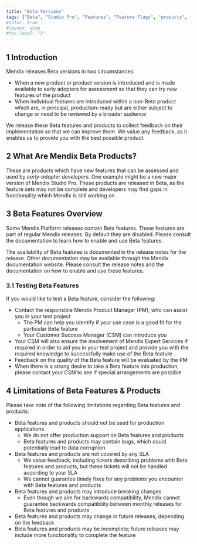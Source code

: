 ```yaml
---
title: "Beta Versions"
tags: ["Beta", "Studio Pro", "Features", "Feature Flags", "products", "features and products"]
#notoc: true
#layout: wide
#toc-level: "3"
---
```


## 1 Introduction

Mendix releases Beta versions in two circumstances:

* When a new product or product version is introduced and is made available to early adopters for assessment so that they can try new features of the product
* When individual features are introduced within a non-Beta product which are, in principal, production-ready but are either subject to change or need to be reviewed by a broader audience

We release these Beta features and products to collect feedback on their implementation so that we can improve them. We value any feedback, as it enables us to provide you with the best possible product.

## 2 What Are Mendix Beta Products?

These are products which have new features that can be assessed and used by *early-adopter developers*. One example might be a new major version of Mendix Studio Pro. These products are released in Beta, as the feature sets may not be complete and developers may find gaps in functionality which Mendix is still working on.

## 3 Beta Features Overview

Some Mendix Platform releases contain Beta features. These features are part of regular Mendix releases. By default they are disabled. Please consult the documentation to learn how to enable and use Beta features.

The availability of Beta features is documented in the release notes for the release. Other documentation may be available through the Mendix documentation website. Please consult the release notes and the documentation on how to enable and use these features.

### 3.1 Testing Beta Features

If you would like to test a Beta feature, consider the following:

* Contact the responsible Mendix Product Manager (PM), who can assist you in your test project
    * The PM can help you identify if your use case is a good fit for the particular Beta feature
    * Your Customer Success Manager (CSM) can introduce you
* Your CSM will also ensure the involvement of Mendix Expert Services if required in order to aid you in your test project and provide you with the required knowledge to successfully make use of the Beta feature
* Feedback on the quality of the Beta feature will be evaluated by the PM
* When there is a strong desire to take a Beta feature into production, please contact your CSM to see if special arrangements are possible

## 4 Limitations of Beta Features & Products

Please take note of the following limitations regarding Beta features and products:

* Beta features and products should not be used for production applications
    * We do not offer production support on Beta features and products
    * Beta features and products may contain bugs, which could potentially lead to data corruption
* Beta features and products are not covered by any SLA
    * We value feedback, including tickets describing problems with Beta features and products, but these tickets will not be handled according to your SLA
    * We cannot guarantee timely fixes for any problems you encounter with Beta features and products 
* Beta features and products may introduce breaking changes
    * Even though we aim for backwards compatibility, Mendix cannot guarantee backwards compatibility between monthly releases for Beta features and products
* Beta features and products may change in future releases, depending on the feedback
* Beta features and products may be incomplete; future releases may include more functionality to complete the feature
